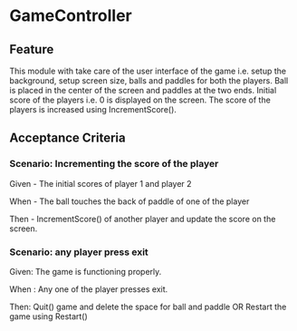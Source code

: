# GameController

## Feature

This module with take care of the user interface of the game i.e.
setup the background, setup screen size, balls
and paddles for both the players.
Ball is placed in the center of the screen and paddles at the two ends.
Initial score of the players i.e. 0 is displayed on the screen.
The score of the players is increased using IncrementScore().

## Acceptance Criteria

### Scenario: Incrementing the score of the player

 Given - The initial scores of player 1 and player 2

 When - The ball touches the back of paddle of one of the player

 Then - IncrementScore() of another player and update the score on the screen.

### Scenario: any player press exit

 Given: The game is functioning properly.

 When : Any one of the player presses exit.

 Then: Quit() game and delete the space for ball and paddle
 OR Restart the game using Restart()
